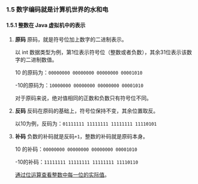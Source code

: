 ### 1.5 数字编码就是计算机世界的水和电
#### 1.5.1 整数在 Java 虚拟机中的表示
1. **原码**
    原码，就是符号位加上数字的二进制表示。

    以 int 数据类型为例，第1位表示符号位（整数或者负数），其余31位表示该数字的二进制数值。

    10 的原码为：`00000000 00000000 00000000 00001010`

    -10的原码为：`10000000 00000000 00000000 00001010`

    对于原码来说，绝对值相同的正数和负数只有符号位不同。

2. **反码**
    反码在原码的基础上，符号位保持不变，其余位置取反。

    以10为例，反码为：`01111111 11111111 11111111 11110101`

3. **补码**
    负数的补码就是反码`+1`，整数的补码就是原码本身。

    10 的补码：`00000000 00000000 00000000 00001010`

    -10的补码：`11111111 11111111 11111111 11110110`

    [通过位运算查看整数中每一位的实际值](../java/com/ibgdn/chapter_1/BitArithmeticIntegerActualValue.java)。
